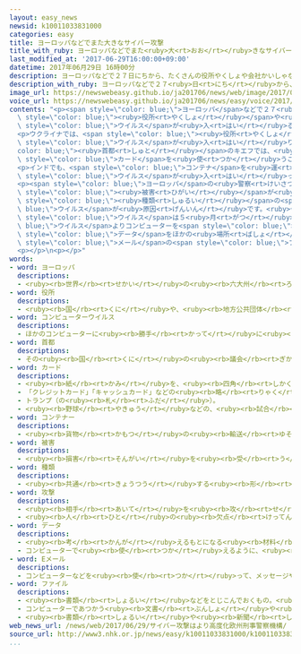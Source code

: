 ```yaml
---
layout: easy_news
newsid: k10011033831000
categories: easy
title: ヨーロッパなどでまた大きなサイバー攻撃
title_with_ruby: ヨーロッパなどでまた<ruby>大<rt>おお</rt></ruby>きなサイバー<ruby>攻撃<rt>こうげき</rt></ruby>
last_modified_at: '2017-06-29T16:00:00+09:00'
datetime: 2017年06月29日 16時00分
description: ヨーロッパなどで２７日にちから、たくさんの役所やくしょや会社かいしゃなどのコンピューターにウイルスが入はいる「サイバー攻撃こうげき」がありました。
description_with_ruby: ヨーロッパなどで２７<ruby>日<rt>にち</rt></ruby>から、たくさんの<ruby>役所<rt>やくしょ</rt></ruby>や<ruby>会社<rt>かいしゃ</rt></ruby>などのコンピューターにウイルスが<ruby>入<rt>はい</rt></ruby>る「サイバー<ruby>攻撃<rt>こうげき</rt></ruby>」がありました。
image_url: https://newswebeasy.github.io/ja201706/news/web/image/2017/06/29/k10011033831000.jpg
voice_url: https://newswebeasy.github.io/ja201706/news/easy/voice/2017/06/29/k10011033831000.mp3
contents: "<p><span style=\"color: blue;\">ヨーロッパ</span>などで２７<ruby>日<rt>にち</rt></ruby>から、たくさんの<span\
  \ style=\"color: blue;\"><ruby>役所<rt>やくしょ</rt></ruby></span>や<ruby>会社<rt>かいしゃ</rt></ruby>などのコンピューターに<span\
  \ style=\"color: blue;\">ウイルス</span>が<ruby>入<rt>はい</rt></ruby>る「サイバー<ruby>攻撃<rt>こうげき</rt></ruby>」がありました。</p>\n\
  <p>ウクライナでは、<span style=\"color: blue;\"><ruby>役所<rt>やくしょ</rt></ruby></span>や<ruby>銀行<rt>ぎんこう</rt></ruby>などのコンピューターに<span\
  \ style=\"color: blue;\">ウイルス</span>が<ruby>入<rt>はい</rt></ruby>りました。このため<span style=\"\
  color: blue;\"><ruby>首都<rt>しゅと</rt></ruby></span>のキエフでは、<ruby>銀行<rt>ぎんこう</rt></ruby>の<span\
  \ style=\"color: blue;\">カード</span>を<ruby>使<rt>つか</rt></ruby>うことができなくなったスーパーマーケットがありました。</p>\n\
  <p>インドでも、<span style=\"color: blue;\">コンテナ</span>を<ruby>運<rt>はこ</rt></ruby>ぶ<ruby>会社<rt>かいしゃ</rt></ruby>のコンピューターに<span\
  \ style=\"color: blue;\">ウイルス</span>が<ruby>入<rt>はい</rt></ruby>って、ムンバイの<ruby>港<rt>みなと</rt></ruby>を<ruby>使<rt>つか</rt></ruby>うことができなくなりました。</p>\n\
  <p><span style=\"color: blue;\">ヨーロッパ</span>の<ruby>警察<rt>けいさつ</rt></ruby>は「このサイバー<ruby>攻撃<rt>こうげき</rt></ruby>は、５<ruby>月<rt>がつ</rt></ruby>に<ruby>世界中<rt>せかいじゅう</rt></ruby>で<span\
  \ style=\"color: blue;\"><ruby>被害<rt>ひがい</rt></ruby></span>が<ruby>出<rt>で</rt></ruby>たサイバー<ruby>攻撃<rt>こうげき</rt></ruby>と<ruby>同<rt>おな</rt></ruby>じ<span\
  \ style=\"color: blue;\"><ruby>種類<rt>しゅるい</rt></ruby></span>の<span style=\"color:\
  \ blue;\">ウイルス</span>が<ruby>原因<rt>げんいん</rt></ruby>です。<ruby>今度<rt>こんど</rt></ruby>の<span\
  \ style=\"color: blue;\">ウイルス</span>は５<ruby>月<rt>がつ</rt></ruby>の<span style=\"color:\
  \ blue;\">ウイルス</span>よりコンピューターを<span style=\"color: blue;\"><ruby>攻撃<rt>こうげき</rt></ruby></span>する<ruby>力<rt>ちから</rt></ruby>が<ruby>強<rt>つよ</rt></ruby>くなっています」と<ruby>言<rt>い</rt></ruby>いました。そして、コンピューターの<span\
  \ style=\"color: blue;\">データ</span>をほかの<ruby>場所<rt>ばしょ</rt></ruby>などにコピーして、<ruby>知<rt>し</rt></ruby>らない<ruby>人<rt>ひと</rt></ruby>から<ruby>来<rt>き</rt></ruby>た<span\
  \ style=\"color: blue;\">メール</span>の<span style=\"color: blue;\">ファイル</span>を<ruby>開<rt>あ</rt></ruby>けないように<ruby>言<rt>い</rt></ruby>っています。</p>\n\
  <p></p>\n<p></p>"
words:
- word: ヨーロッパ
  descriptions:
  - <ruby><rb>世界</rb><rt>せかい</rt></ruby>の<ruby><rb>六大州</rb><rt>ろくだいしゅう</rt></ruby>の<ruby><rb>一</rb><rt>ひと</rt></ruby>つ。アジアの<ruby><rb>北西</rb><rt>ほくせい</rt></ruby>、アフリカの<ruby><rb>北</rb><rt>きた</rt></ruby>にある。<ruby><rb>産業</rb><rt>さんぎょう</rt></ruby>や<ruby><rb>文化</rb><rt>ぶんか</rt></ruby>が<ruby><rb>発達</rb><rt>はったつ</rt></ruby>した<ruby><rb>国</rb><rt>くに</rt></ruby>が<ruby><rb>多</rb><rt>おお</rt></ruby>い。
- word: 役所
  descriptions:
  - <ruby><rb>国</rb><rt>くに</rt></ruby>や、<ruby><rb>地方公共団体</rb><rt>ちほうこうきょうだんたい</rt></ruby>の<ruby><rb>仕事</rb><rt>しごと</rt></ruby>をする<ruby><rb>所</rb><rt>ところ</rt></ruby>。<ruby><rb>官庁</rb><rt>かんちょう</rt></ruby>。<ruby><rb>役場</rb><rt>やくば</rt></ruby>。
- word: コンピューターウイルス
  descriptions:
  - ほかのコンピューターに<ruby><rb>勝手</rb><rt>かって</rt></ruby>に<ruby><rb>入</rb><rt>はい</rt></ruby>り、プログラムをこわしたり、データを<ruby><rb>消</rb><rt>け</rt></ruby>したりするプログラム。
- word: 首都
  descriptions:
  - その<ruby><rb>国</rb><rt>くに</rt></ruby>の<ruby><rb>議会</rb><rt>ぎかい</rt></ruby>や<ruby><rb>中心</rb><rt>ちゅうしん</rt></ruby>になる<ruby><rb>役所</rb><rt>やくしょ</rt></ruby>のある<ruby><rb>都市</rb><rt>とし</rt></ruby>。<ruby><rb>日本</rb><rt>にっぽん</rt></ruby>の<ruby><rb>東京</rb><rt>とうきょう</rt></ruby>、アメリカのワシントンなど。<ruby><rb>首府</rb><rt>しゅふ</rt></ruby>。
- word: カード
  descriptions:
  - <ruby><rb>紙</rb><rt>かみ</rt></ruby>を、<ruby><rb>四角</rb><rt>しかく</rt></ruby>に<ruby><rb>小</rb><rt>ちい</rt></ruby>さく<ruby><rb>切</rb><rt>き</rt></ruby>ったもの。<ruby><rb>記入</rb><rt>きにゅう</rt></ruby>したり、<ruby><rb>整理</rb><rt>せいり</rt></ruby>するときなどに<ruby><rb>使</rb><rt>つか</rt></ruby>う。
  - 「クレジットカード」「キャッシュカード」などの<ruby><rb>略</rb><rt>りゃく</rt></ruby>。
  - トランプ（の<ruby><rb>札</rb><rt>ふだ</rt></ruby>）。
  - <ruby><rb>野球</rb><rt>やきゅう</rt></ruby>などの、<ruby><rb>試合</rb><rt>しあい</rt></ruby>の<ruby><rb>組</rb><rt>く</rt></ruby>み<ruby><rb>合</rb><rt>あ</rt></ruby>わせ。
- word: コンテナー
  descriptions:
  - <ruby><rb>貨物</rb><rt>かもつ</rt></ruby>の<ruby><rb>輸送</rb><rt>ゆそう</rt></ruby>に<ruby><rb>使</rb><rt>つか</rt></ruby>う<ruby><rb>大</rb><rt>おお</rt></ruby>きな<ruby><rb>箱</rb><rt>はこ</rt></ruby>。<ruby><rb>品物</rb><rt>しなもの</rt></ruby>を<ruby><rb>入</rb><rt>い</rt></ruby>れて、そのまま<ruby><rb>貨車</rb><rt>かしゃ</rt></ruby>やトラックで<ruby><rb>運</rb><rt>はこ</rt></ruby>ぶ。コンテナ。
- word: 被害
  descriptions:
  - <ruby><rb>損害</rb><rt>そんがい</rt></ruby>を<ruby><rb>受</rb><rt>う</rt></ruby>けること。また、<ruby><rb>受</rb><rt>う</rt></ruby>けた<ruby><rb>害</rb><rt>がい</rt></ruby>。
- word: 種類
  descriptions:
  - <ruby><rb>共通</rb><rt>きょうつう</rt></ruby>する<ruby><rb>形</rb><rt>かたち</rt></ruby>や<ruby><rb>性質</rb><rt>せいしつ</rt></ruby>によって<ruby><rb>分</rb><rt>わ</rt></ruby>けたもの。
- word: 攻撃
  descriptions:
  - <ruby><rb>相手</rb><rt>あいて</rt></ruby>を<ruby><rb>攻</rb><rt>せ</rt></ruby>めること。
  - <ruby><rb>人</rb><rt>ひと</rt></ruby>の<ruby><rb>欠点</rb><rt>けってん</rt></ruby>や<ruby><rb>誤</rb><rt>あやま</rt></ruby>りを<ruby><rb>責</rb><rt>せ</rt></ruby>めること。
- word: データ
  descriptions:
  - <ruby><rb>考</rb><rt>かんが</rt></ruby>えるもとになる<ruby><rb>材料</rb><rt>ざいりょう</rt></ruby>や<ruby><rb>事実</rb><rt>じじつ</rt></ruby>。
  - コンピューターで<ruby><rb>使</rb><rt>つか</rt></ruby>えるように、<ruby><rb>数字</rb><rt>すうじ</rt></ruby>や<ruby><rb>記号</rb><rt>きごう</rt></ruby>に<ruby><rb>置</rb><rt>お</rt></ruby>きかえられた<ruby><rb>資料</rb><rt>しりょう</rt></ruby>。
- word: Eメール
  descriptions:
  - コンピューターなどを<ruby><rb>使</rb><rt>つか</rt></ruby>って、メッセージやデータなどのやりとりをする<ruby><rb>仕組</rb><rt>しく</rt></ruby>み。<ruby><rb>電子</rb><rt>でんし</rt></ruby>メール。メール。
- word: ファイル
  descriptions:
  - <ruby><rb>書類</rb><rt>しょるい</rt></ruby>などをとじこんでおくもの。<ruby><rb>書類</rb><rt>しょるい</rt></ruby>ばさみ。
  - コンピューターであつかう<ruby><rb>文書</rb><rt>ぶんしょ</rt></ruby>や<ruby><rb>画像</rb><rt>がぞう</rt></ruby>などのデータ。
  - <ruby><rb>書類</rb><rt>しょるい</rt></ruby>や<ruby><rb>新聞</rb><rt>しんぶん</rt></ruby>の<ruby><rb>切</rb><rt>き</rt></ruby>りぬきなどを<ruby><rb>整理</rb><rt>せいり</rt></ruby>して、とじこむこと。また、とじこんだもの。
web_news_url: /news/web/2017/06/29/サイバー攻撃はより高度化欧州刑事警察機構/
source_url: http://www3.nhk.or.jp/news/easy/k10011033831000/k10011033831000.html
...
```

